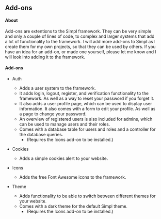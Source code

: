 ## Add-ons

#### About

Add-ons are extentions to the Simpl framework. They can be very simple and only a couple of lines of code, to complex and larger systems that add a lot of functionality to the framework. I will add more add-ons to Simpl as I create them for my own projects, so that they can be used by others. If you have an idea for an add-on, or made one yourself, please
let me know and I will look into adding it to the framework.

#### Add-ons

* Auth
  * Adds a user system to the framework.
  * It adds login, logout, register, and verification functionality to the framework. As well as a way to reset your password if you forget it.
  * It also adds a user profile page, which can be used to display user information. It also comes with a form to edit your profile. As well as a page to change your password.
  * An overview of registered users is also included for admins, which can be used to manage users and their roles.
  * Comes with a database table for users and roles and a controller for the database queries.
    * (Requires the Icons add-on to be installed.)

* Cookies
  * Adds a simple cookies alert to your website.

* Icons
  * Adds the free Font Awesome icons to the framework.

* Theme
  * Adds functionality to be able to switch between different themes for your website.
  * Comes with a dark theme for the default Simpl theme.
    * (Requires the Icons add-on to be installed.)
